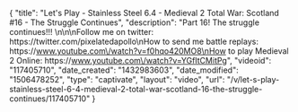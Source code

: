 {
    "title": "Let's Play - Stainless Steel 6.4 - Medieval 2 Total War: Scotland #16 - The Struggle Continues",
    "description": "Part 16!  The struggle continues!!! \n\n\nFollow me on twitter: https:\/\/twitter.com\/pixelatedapollo\nHow to send me battle replays: https:\/\/www.youtube.com\/watch?v=f0hqo420MO8\nHow to play Medieval 2 Online: https:\/\/www.youtube.com\/watch?v=YGfItCMitPg",
    "videoid": "117405710",
    "date_created": "1432983603",
    "date_modified": "1506478252",
    "type": "captivate",
    "layout": "video",
    "url": "\/v\/let-s-play-stainless-steel-6-4-medieval-2-total-war-scotland-16-the-struggle-continues\/117405710"
}